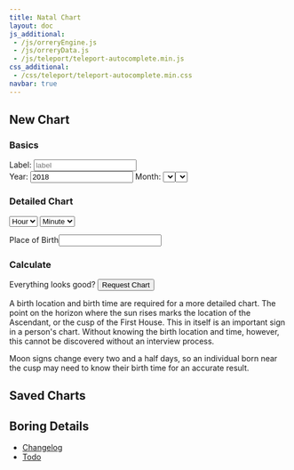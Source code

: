 ```yaml
---
title: Natal Chart
layout: doc
js_additional:
 - /js/orreryEngine.js
 - /js/orreryData.js
 - /js/teleport/teleport-autocomplete.min.js
css_additional:
 - /css/teleport/teleport-autocomplete.min.css
navbar: true
---
```


## New Chart

### Basics
<label>Label: <input id="label" type="text" placeholder="label" /><br/></label>
<label>Year: <input id="year" type="number" placeholder="year" value="2018" /></label>
<label>Month: <select id="month" /></label>
<label>Day: <select id="day" /></label>

### Detailed Chart
<select id="hour"><option value="no">Hour</option></select>
<select id="minute"><option value="no">Minute</option></select>

<label>Place of Birth<input type="text" class="city-search" /></label>

### Calculate
Everything looks good?
<input type="submit" value="Request Chart" onClick="reqChart()" />

A birth location and birth time are required for a more detailed chart. The point on the horizon where the sun rises marks the location of the Ascendant, or the cusp of the First House. This in itself is an important sign in a person's chart. Without knowing the birth location and time, however, this cannot be discovered without an interview process.

Moon signs change every two and a half days, so an individual born near the cusp may need to know their birth time for an accurate result. 



## Saved Charts
<ul id="savedcharts"></ul>

## Boring Details
* [Changelog](/astrology/chart/changelog/)
* [Todo](/astrology/chart/todo/)




<script>
const Orrery = new AstroEngine()
const Saved = new OrreryData('charts')

const m = ['January', 'February', 'March', 'April', 'May', 'June', 'July', 'August', 'September', 'October', 'November', 'December']
const inputs = {
	_label: document.querySelector('#label'),
	label: function() {return this._label.value},
	year: document.querySelector('#year'),
	month: document.querySelector('#month'),
	day: document.querySelector('#day'),
	hour: document.querySelector('#hour'),
	minute: document.querySelector('#minute'),
	toString: function() {
		return [m[parseInt(this.month.value) - 1].substring(0,3), this.day.value, this.year.value].join(' ')
	}
}
const out = document.querySelector('#qString')

function newOption(label, value) {
	var o = document.createElement('option')
	o.textContent = label
	o.value = value
	return o
}

//populate month selector
for (i in m) {inputs.month.appendChild(newOption(m[i], parseInt(i)+1))}
//populate day selector
for (var i = 0; i < 31; i++) {inputs.day.appendChild(newOption(i+1,i+1))}
//populate hour selector
for (var i = 0; i < 24; i++) {
	var s = i
	if (i > 12) {s += " (" + (i-12) + "PM)"}
	if (i == 12) {s += " (Noon)"}
	if (i == 0) {s += " (Midnight)"}
	inputs.hour.appendChild(newOption(s, i))
}
for (var i = 0; i < 60; i++) {
	/*var s
	if (i < 10) {s = "0"+i}
	else {s = i}*/
	inputs.minute.appendChild(newOption((i < 10 ? "0"+i : i), i))
}

var tp = new TeleportAutocomplete({ el: '.city-search', maxItems: 5 });

function reqChart() {
	var reqA = {
		year: inputs.year.value,
		month: inputs.month.value,
		day: inputs.day.value
	}
	if (inputs.hour.value != "no" && inputs.minute.value != "no") {
		reqA.hour = inputs.hour.value
		reqA.minute = inputs.minute.value
	}
	if (tp.value) {
		reqA.latitude = tp.value.latitude
		reqA.longitude = tp.value.longitude
	}
	Orrery.chartQueryAPI(reqA, chartReturn)
	
	
}
function chartReturn() {
	let qString = []
	let q = [Orrery.planetEncoded]
	let s = {p: Orrery.planetEncoded}
	if (Orrery.houseEncoded != '000000000000000000000000') {
		s.h = Orrery.houseEncoded
		q.push(s.h)
	}

	s.d = inputs.toString()
	if (tp.value) s.c = tp.value.name
	if (inputs.label()) s.l = inputs.label()
	s.z = Orrery.planet.get('sun').toString('%Z')

	for (let i in s) qString.push(i + '=' + s[i])

	Saved.set(q.join('-'), s)

	window.location.href = '/astrology/chart/?' + qString.join('&')
	//out.textContent = qString
}

function loadCharts() {
	var c = document.querySelector('#savedcharts')
	var k = Saved.keys()
	for (ik in k) {
		let s = Saved.get(k[ik])

		let d = {}
		d.l = document.createElement('li')
		d.a = document.createElement('a')
		
		d.t = document.createElement('p')
		d.t.setAttribute('class', 'title')
		d.a.appendChild(d.t)
		
		d.t.textContent = [s.l, s.z].join(': ')

		d.s = document.createElement('p')
		d.s.setAttribute('class', 'subtitle')
		//d.a.appendChild(d.s)

		d.l.setAttribute('id', k[ik])

		d.d = document.createElement('a')
		d.d.setAttribute('class', 'far fa-trash-alt')
		d.d.setAttribute('href', 'javascript:delChart("' + k[ik] + '")')

		let t = []
		if (s.d) t[0] = s.d
		if (s.c) t[1] = s.c
		d.s.textContent = t.join(', ')

		let ht = k[ik].split('-')
		let href = ['p=' + ht[0]]
		if (ht[1]) href.push('h=' + ht[1])
		href.push('l=' + s.l)
		d.a.setAttribute('href', '/astrology/chart/?' + href.join('&'))

		d.l.setAttribute('id', k[ik])
		d.l.appendChild(d.a)
		d.l.appendChild(d.s)
		d.l.appendChild(d.d)
		c.appendChild(d.l)
	}
}
function delChart(id) {
	Saved.delete(id)
	document.querySelector('#' + id).remove()
	//location.reload()
}

loadCharts()
</script>